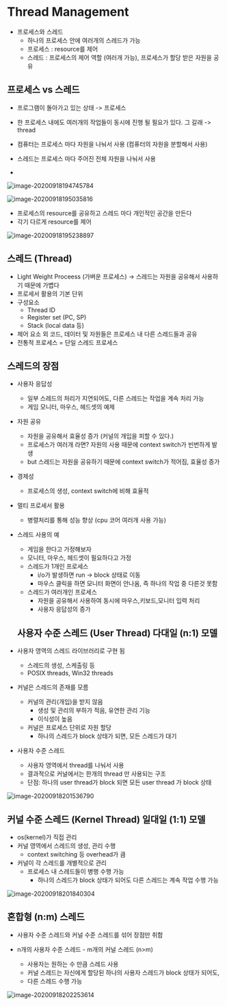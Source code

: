 

# Thread Management

- 프로세스와 스레드
  - 하나의 프로세스 안에 여러개의 스레드가 가능
  - 프로세스 : resource를 제어
  - 스레드 : 프로세스의 제어 역할 (여러개 가능), 프로세스가 할당 받은 자원을 공유

## 프로세스 vs 스레드

- 프로그램이 돌아가고 있는 상태 -> 프로세스

- 한 프로세스 내에도 여러개의 작업들이 동시에 진행 될 필요가 있다. 그 갈래 -> thread

- 컴퓨터는 프로세스 마다 자원을 나눠서 사용 (컴퓨터의 자원을 분할해서 사용)
- 스레드는 프로세스 마다 주어진 전체 자원을 나눠서 사용
- 

![image-20200918194745784](.\images\image-20200918194745784.png)

![image-20200918195035816](.\images\image-20200918195035816.png)

- 프로세스의 resource를 공유하고 스레드 마다 개인적인 공간을 만든다
- 각기 다르게 resource를 제어

![image-20200918195238897](.\images\image-20200918195238897.png)

## 스레드 (Thread)

- Light Weight Proceess (가벼운 프로세스) -> 스레드는 자원을 공유해서 사용하기 때문에 가볍다
- 프로세서 활용의 기본 단위
- 구성요소
  - Thread ID
  - Register set (PC, SP)
  - Stack (local data 등)
- 제어 요소 외 코드, 데이터 및 자원들은 프로세스 내 다른 스레드들과 공유
- 전통적 프로세스 = 단일 스레드 프로세스

## 스레드의 장점

- 사용자 응답성 
  - 일부 스레드의 처리가 지연되어도, 다른 스레드는 작업을 계속 처리 가능
  - 게임 모니터, 마우스, 헤드셋의 예제
- 자원 공유
  - 자원을 공유해서 효율성 증가 (커널의 개입을 피할 수 있다.)
  - 프로세스가 여러개 라면? 자원의 사용 때문에 context switch가 빈번하게 발생
  - but 스레드는 자원을 공유하기 때문에 context switch가 적어짐, 효율성 증가

- 경제성
  - 프로세스의 생성, context switch에 비해 효율적
- 멀티 프로세서 활용
  - 병렬처리를 통해 성능 향상 (cpu 코어 여러개 사용 가능)

- 스레드 사용의 예
  - 게임을 한다고 가정해보자
  - 모니터, 마우스, 헤드셋이 필요하다고 가정
  - 스레드가 1개인 프로세스 
    - i/o가 발생하면 run -> block 상태로 이동
    - 마우스 클릭을 하면 모니터 화면이 안나옴, 즉 하나의 작업 중 다른것 못함
  - 스레드가 여러개인 프로세스
    - 자원을 공유해서 사용하여 동시에 마우스,키보드,모니터 입력 처리
    - 사용자 응답성의 증가

   ## 사용자 수준 스레드 (User Thread) 다대일 (n:1) 모델

- 사용자 영역의 스레드 라이브러리로 구현 됨
  - 스레드의 생성, 스케출링 등
  - POSIX threads, Win32 threads
- 커널은 스레드의 존재를 모름
  - 커널의 관리(개입)을 받지 않음
    - 생성 및 관리의 부하가 적음, 유연한 관리 기능
    - 이식성이 높음
  - 커널은 프로세스 단위로 자원 할당
    - 하나의 스레드가 block 상태가 되면, 모든 스레드가 대기
- 사용자 수준 스레드
  - 사용자 영역에서 thread를 나눠서 사용
  - 결과적으로 커널에서는 한개의 thread 만 사용되는 구조
  - 단점: 하나의 user thread가 block 되면 모든 user thread 가 block 상태

![image-20200918201536790](.\images\image-20200918201536790.png)

## 커널 수준 스레드 (Kernel Thread) 일대일 (1:1) 모델

- os(kernel)가 직접 관리
- 커널 영역에서 스레드의 생성, 관리 수행
  - context switching 등 overhead가 큼
- 커널이 각 스레드를 개별적으로 관리
  - 프로세스 내 스레드들이 병행 수행 가능
    - 하나의 스레드가 block 상태가 되어도 다른 스레드는 계속 작업 수행 가능

![image-20200918201840304](.\images\image-20200918201840304.png)

## 혼합형 (n:m) 스레드

- 사용자 수준 스레드와 커널 수준 스레드를 섞어 장점만 취함

- n개의 사용자 수준 스레드 - m개의 커널 스레드 (n>m)
  - 사용자는 원하는 수 만큼 스레드 사용
  - 커널 스레드는 자신에게 할당된 하나의 사용자 스레드가 block 상태가 되어도, 
  - 다른 스레드 수행 가능

![image-20200918202253614](.\images\image-20200918202253614.png)